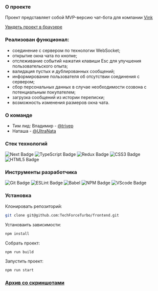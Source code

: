 ### О проекте

Проект представляет собой MVP-версию чат-бота для компании [Vink](https://www.vink.ru/)

[Увидеть проект в браузере](https://chat-bot-tft.vercel.app/)

### Реализован функционал:

- соединение с сервером по технологии WebSocket;
- открытие окна чата по кнопке;
- отслеживание событий нажатия клавиши Esc для улучшения пользовательского опыта;
- валидация пустых и дублированных сообщений;
- информирование пользователя об отсутствии соединения с сервером;
- сбор персональных данных в случае необходимости созвона с потенциальным покупателем;
- загрузка сообщений из истории переписки;
- возможность изменения размеров окна чата.

### О команде

- Тим лид: Владимир - [@trivep](https://t.me/trivep)
- Наташа - [@UltraNata](https://t.me/UltraNata)

### Стек технологий

<div> 
 <img src="https://img.shields.io/badge/next.js-%23404d59.svg?style=for-the-badge&logo=nextdotjs&logoColor=white" alt="Next Badge" />
 <img src="https://img.shields.io/badge/TypeScript-%23404d59.svg?style=for-the-badge&logo=typescript&logoColor=blue" alt="TypeScript Badge" />
 <img src="https://img.shields.io/badge/Redux-%23404d59.svg?style=for-the-badge&logo=Redux&logoColor=violet" alt="Redux Badge" /> 
 <img src="https://img.shields.io/badge/css3-%23404d59.svg?style=for-the-badge&logo=css3&logoColor=lightblue" alt="CSS3 Badge" />
 <img src="https://img.shields.io/badge/html5-%23404d59.svg?style=for-the-badge&logo=html5&logoColor=orange" alt="HTML5 Badge" />
</div>

### Инструменты разработчика

<div style="display: inline">
  <img src="https://img.shields.io/badge/git-%23404d59.svg?style=for-the-badge&logo=git&logoColor=red" alt="Git Badge" />
  <img src="https://img.shields.io/badge/ESLint-%23404d59?style=for-the-badge&logo=eslint&logoColor=violet" alt="ESLint Badge" />
  <img src="https://img.shields.io/badge/babel-%23404d59?style=for-the-badge&logo=vscode&logoColor=white" alt="Babel" />
  <img src="https://img.shields.io/badge/NPM-%23404d59?style=for-the-badge&logo=npm&logoColor=red" alt="NPM Badge" />
  <img src="https://img.shields.io/badge/vscode-%23404d59?style=for-the-badge&logo=vscode&logoColor=white" alt="VScode Badge" />
</div>

### Установка

Клонировать репозиторий:

```bash
git clone git@github.com:TechForceTurbo/frontend.git
```

Установаить зависимости:

```bash
npm install
```

Собрать проект:

```bash
npm run build
```

Запустить проект:

```bash
npm run start
```

### [Архив со скриншотами](https://disk.yandex.ru/d/TUR1puFm4leyYQ)
